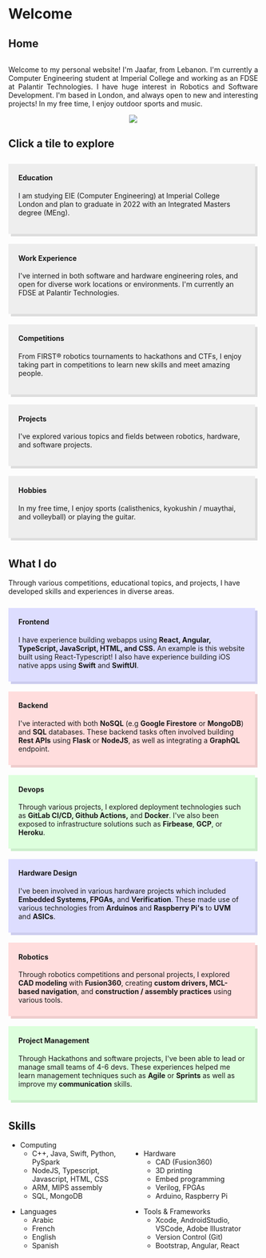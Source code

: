 # Welcome

## Home


<div style="display: flex; flex-wrap: wrap;">

<div style="text-align: justify; width: 500px; vertical-align: middle">

Welcome to my personal website! I'm Jaafar, from Lebanon. I'm currently a Computer Engineering student at Imperial College and working as an FDSE at Palantir Technologies. I have huge interest in Robotics and Software Development. I'm based in London, and always open to new and interesting projects! In my free time, I enjoy outdoor sports and music.

</div>
<div style="text-align: center; width: 500px; vertical-align: middle;"><img style="max-height:200px;" src="assets/profile.png"/></div>
</div>

## Click a tile to explore

<div style="display: flex; flex-wrap: wrap;">

<div style="width: 500px; margin: 2% 2% 2% 0%; box-shadow: 5px 5px #dddddd; background-color: #eeeeee; padding: 20px; padding-top: 0px" onclick="location.href='/#/pages/education.md'">

  <h4>Education</h4>

  I am studying EIE (Computer Engineering) at Imperial College London and plan to graduate in 2022 with an Integrated Masters degree (MEng).
  
</div>

<div style="width: 500px; margin: 2% 2% 2% 0%; box-shadow: 5px 5px #dddddd; background-color: #eeeeee; padding: 20px; padding-top: 0px" onclick="location.href='/#/pages/work.md'">

  <h4>Work Experience</h4>

  I've interned in both software and hardware engineering roles, and open for diverse work locations or environments. I'm currently an FDSE at Palantir Technologies.
  
</div>

<div style="width: 500px; margin: 2% 2% 2% 0%; box-shadow: 5px 5px #dddddd; background-color: #eeeeee; padding: 20px; padding-top: 0px" onclick="location.href='/#/pages/competitions.md'">

  <h4>Competitions</h4>

  From FIRST® robotics tournaments to hackathons and CTFs, I enjoy taking part in competitions to learn new skills and meet amazing people.
  
</div>

<div style="width: 500px; margin: 2% 2% 2% 0%; box-shadow: 5px 5px #dddddd; background-color: #eeeeee; padding: 20px; padding-top: 0px" onclick="location.href='/#/pages/projects.md'">

  <h4>Projects</h4>

  I've explored various topics and fields between robotics, hardware, and software projects.
  
</div>

<div style="width: 500px; margin: 2% 2% 2% 0%; box-shadow: 5px 5px #dddddd; background-color: #eeeeee; padding: 20px; padding-top: 0px" onclick="location.href='/#/pages/hobbies.md'">

  <h4>Hobbies</h4>

  In my free time, I enjoy sports (calisthenics, kyokushin / muaythai, and volleyball) or playing the guitar.
  
</div>
</div>

## What I do

Through various competitions, educational topics, and projects, I have developed skills and experiences in diverse areas.

<div style="display: flex; flex-wrap: wrap;">

<div style="background-color: #ddddff; width: 500px; margin: 2% 2% 2% 0%; padding: 0px 20px 10px 20px; box-shadow: 5px 5px #ccccee;">

  #### Frontend

  I have experience building webapps using **React, Angular, TypeScript, JavaScript, HTML, and CSS.** An example is this website built using React-Typescript! I also have experience building iOS native apps using **Swift** and **SwiftUI**.
  
</div>
  
<div style="background-color: #ffdddd; width: 500px; margin: 2% 2% 2% 0%; padding: 0px 20px 10px 20px; box-shadow: 5px 5px #eecccc;">

  #### Backend

  I've interacted with both **NoSQL** (e.g **Google Firestore** or **MongoDB**) and **SQL** databases. These backend tasks often involved building **Rest APIs** using **Flask** or **NodeJS**, as well as integrating a **GraphQL** endpoint.

</div>

<div style="background-color: #ddffdd; width: 500px; margin: 2% 2% 2% 0%; padding: 0px 20px 10px 20px; box-shadow: 5px 5px #cceecc;">

  #### Devops

  Through various projects, I explored deployment technologies such as **GitLab CI/CD, Github Actions,** and **Docker**. I've also been exposed to infrastructure solutions such as **Firbease**, **GCP**, or **Heroku**.

</div>

<div style="background-color: #ddddff; width: 500px; margin: 2% 2% 2% 0%; padding: 0px 20px 10px 20px; box-shadow: 5px 5px #ccccee;">

  #### Hardware Design

  I've been involved in various hardware projects which included **Embedded Systems, FPGAs,** and **Verification**. These made use of various technologies from **Arduinos** and **Raspberry Pi's** to **UVM** and **ASICs**.

</div>

<div style="background-color: #ffdddd; width: 500px; margin: 2% 2% 2% 0%; padding: 0px 20px 10px 20px; box-shadow: 5px 5px #eecccc;">

  #### Robotics

  Through robotics competitions and personal projects, I explored **CAD modeling** with **Fusion360**, creating **custom drivers, MCL-based navigation**, and **construction / assembly practices** using various tools.

</div>

<div style="background-color: #ddffdd; width: 500px; margin: 2% 2% 2% 0%; padding: 0px 20px 10px 20px; box-shadow: 5px 5px #cceecc;">

  #### Project Management

  Through Hackathons and software projects, I've been able to lead or manage small teams of 4-6 devs. These experiences helped me learn management techniques such as **Agile** or **Sprints** as well as improve my **communication** skills.

</div></div>

## Skills

<ul style="column-count: 2;">
<li>Computing
  <ul>
    <li>C++, Java, Swift, Python, PySpark</li>
    <li>NodeJS, Typescript, Javascript, HTML, CSS</li>
    <li>ARM, MIPS assembly</li>
    <li>SQL, MongoDB</li>
  </ul>
</li>
<br>
<li>Hardware
  <ul>
    <li>CAD (Fusion360)</li>
    <li>3D printing</li>
    <li>Embed programming</li>
    <li>Verilog, FPGAs</li>
    <li>Arduino, Raspberry Pi</li>
  </ul>
</li>
</ul>

<ul style="column-count: 2;">
<li>Languages
  <ul>
    <li>Arabic</li>
    <li>French</li>
    <li>English</li>
    <li>Spanish</li>
  </ul>
</li>
<br>
<li>Tools & Frameworks
  <ul>
    <li>Xcode, AndroidStudio, VSCode, Adobe Illustrator</li>
    <li>Version Control (Git)</li>
    <li>Bootstrap, Angular, React</li>
  </ul>
</li>
</ul>